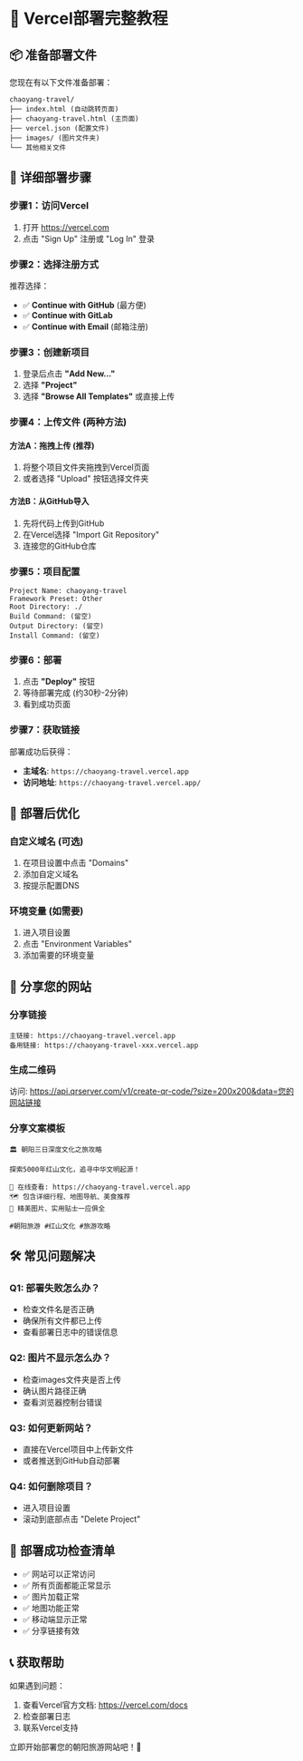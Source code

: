 # 🚀 Vercel部署完整教程

## 📦 准备部署文件

您现在有以下文件准备部署：
```
chaoyang-travel/
├── index.html (自动跳转页面)
├── chaoyang-travel.html (主页面)
├── vercel.json (配置文件)
├── images/ (图片文件夹)
└── 其他相关文件
```

## 🎯 详细部署步骤

### 步骤1：访问Vercel
1. 打开 https://vercel.com
2. 点击 "Sign Up" 注册或 "Log In" 登录

### 步骤2：选择注册方式
推荐选择：
- ✅ **Continue with GitHub** (最方便)
- ✅ **Continue with GitLab**
- ✅ **Continue with Email** (邮箱注册)

### 步骤3：创建新项目
1. 登录后点击 **"Add New..."**
2. 选择 **"Project"**
3. 选择 **"Browse All Templates"** 或直接上传

### 步骤4：上传文件 (两种方法)

#### 方法A：拖拽上传 (推荐)
1. 将整个项目文件夹拖拽到Vercel页面
2. 或者选择 "Upload" 按钮选择文件夹

#### 方法B：从GitHub导入
1. 先将代码上传到GitHub
2. 在Vercel选择 "Import Git Repository"
3. 连接您的GitHub仓库

### 步骤5：项目配置
```
Project Name: chaoyang-travel
Framework Preset: Other
Root Directory: ./
Build Command: (留空)
Output Directory: (留空)
Install Command: (留空)
```

### 步骤6：部署
1. 点击 **"Deploy"** 按钮
2. 等待部署完成 (约30秒-2分钟)
3. 看到成功页面

### 步骤7：获取链接
部署成功后获得：
- **主域名**: `https://chaoyang-travel.vercel.app`
- **访问地址**: `https://chaoyang-travel.vercel.app/`

## 🔧 部署后优化

### 自定义域名 (可选)
1. 在项目设置中点击 "Domains"
2. 添加自定义域名
3. 按提示配置DNS

### 环境变量 (如需要)
1. 进入项目设置
2. 点击 "Environment Variables"
3. 添加需要的环境变量

## 📱 分享您的网站

### 分享链接
```
主链接: https://chaoyang-travel.vercel.app
备用链接: https://chaoyang-travel-xxx.vercel.app
```

### 生成二维码
访问: https://api.qrserver.com/v1/create-qr-code/?size=200x200&data=您的网站链接

### 分享文案模板
```
🏛️ 朝阳三日深度文化之旅攻略

探索5000年红山文化，追寻中华文明起源！

📱 在线查看: https://chaoyang-travel.vercel.app
🗺️ 包含详细行程、地图导航、美食推荐
📸 精美图片、实用贴士一应俱全

#朝阳旅游 #红山文化 #旅游攻略
```

## 🛠️ 常见问题解决

### Q1: 部署失败怎么办？
- 检查文件名是否正确
- 确保所有文件都已上传
- 查看部署日志中的错误信息

### Q2: 图片不显示怎么办？
- 检查images文件夹是否上传
- 确认图片路径正确
- 查看浏览器控制台错误

### Q3: 如何更新网站？
- 直接在Vercel项目中上传新文件
- 或者推送到GitHub自动部署

### Q4: 如何删除项目？
- 进入项目设置
- 滚动到底部点击 "Delete Project"

## 🎉 部署成功检查清单

- ✅ 网站可以正常访问
- ✅ 所有页面都能正常显示
- ✅ 图片加载正常
- ✅ 地图功能正常
- ✅ 移动端显示正常
- ✅ 分享链接有效

## 📞 获取帮助

如果遇到问题：
1. 查看Vercel官方文档: https://vercel.com/docs
2. 检查部署日志
3. 联系Vercel支持

立即开始部署您的朝阳旅游网站吧！🚀